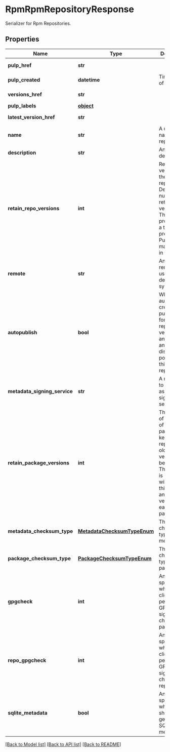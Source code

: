 # RpmRpmRepositoryResponse

Serializer for Rpm Repositories.
## Properties
Name | Type | Description | Notes
------------ | ------------- | ------------- | -------------
**pulp_href** | **str** |  | [optional] [readonly] 
**pulp_created** | **datetime** | Timestamp of creation. | [optional] [readonly] 
**versions_href** | **str** |  | [optional] [readonly] 
**pulp_labels** | [**object**](.md) |  | [optional] 
**latest_version_href** | **str** |  | [optional] [readonly] 
**name** | **str** | A unique name for this repository. | 
**description** | **str** | An optional description. | [optional] 
**retain_repo_versions** | **int** | Retain X versions of the repository. Default is null which retains all versions. This is provided as a tech preview in Pulp 3 and may change in the future. | [optional] 
**remote** | **str** | An optional remote to use by default when syncing. | [optional] 
**autopublish** | **bool** | Whether to automatically create publications for new repository versions, and update any distributions pointing to this repository. | [optional] [default to False]
**metadata_signing_service** | **str** | A reference to an associated signing service. | [optional] 
**retain_package_versions** | **int** | The number of versions of each package to keep in the repository; older versions will be purged. The default is &#39;0&#39;, which will disable this feature and keep all versions of each package. | [optional] 
**metadata_checksum_type** | [**MetadataChecksumTypeEnum**](MetadataChecksumTypeEnum.md) | The checksum type for metadata. | [optional] 
**package_checksum_type** | [**PackageChecksumTypeEnum**](PackageChecksumTypeEnum.md) | The checksum type for packages. | [optional] 
**gpgcheck** | **int** | An option specifying whether a client should perform a GPG signature check on packages. | [optional] [default to 0]
**repo_gpgcheck** | **int** | An option specifying whether a client should perform a GPG signature check on the repodata. | [optional] [default to 0]
**sqlite_metadata** | **bool** | An option specifying whether Pulp should generate SQLite metadata. | [optional] [default to False]

[[Back to Model list]](../README.md#documentation-for-models) [[Back to API list]](../README.md#documentation-for-api-endpoints) [[Back to README]](../README.md)


